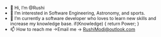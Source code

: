 - 👋 Hi, I’m @Rushi
- 👀 I’m interested in Software Engineering, Astronomy, and sports. 
- 🌱 I’m currently a software developer who loves to learn new skills and increase my knowledge base. 
       if(Knowledge)
      { 
        return Power;
      }
- 📫 How to reach me ->Email me -> RushiModi@outlook.com

<!---
RushiModi/RushiModi is a ✨ special ✨ repository because its `README.md` (this file) appears on your GitHub profile.
You can click the Preview link to take a look at your changes.
--->
